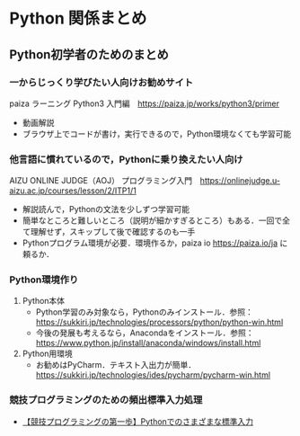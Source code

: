 # Python 関係まとめ

## Python初学者のためのまとめ

### 一からじっくり学びたい人向けお勧めサイト

paiza ラーニング Python3 入門編　https://paiza.jp/works/python3/primer
  * 動画解説
  * ブラウザ上でコードが書け，実行できるので，Python環境なくても学習可能

### 他言語に慣れているので，Pythonに乗り換えたい人向け

AIZU ONLINE JUDGE（AOJ） プログラミング入門　https://onlinejudge.u-aizu.ac.jp/courses/lesson/2/ITP1/1
  * 解説読んで，Pythonの文法を少しずつ学習可能
  * 簡単なところと難しいところ（説明が細かすぎるところ）もある．一回で全て理解せず，スキップして後で確認するのも一手
  * Pythonプログラム環境が必要．環境作るか，paiza io https://paiza.io/ja に頼るか．

### Python環境作り

1. Python本体
    * Python学習のみ対象なら，Pythonのみインストール．参照：https://sukkiri.jp/technologies/processors/python/python-win.html
    * 今後の発展も考えるなら，Anacondaをインストール．参照：https://www.python.jp/install/anaconda/windows/install.html
2. Python用環境
   * お勧めはPyCharm．テキスト入出力が簡単．https://sukkiri.jp/technologies/ides/pycharm/pycharm-win.html

### 競技プログラミングのための頻出標準入力処理

* [【競技プログラミングの第一歩】Pythonでのさまざまな標準入力](https://media.wemotion.co.jp/technology/%E3%80%90%E7%AB%B6%E6%8A%80%E3%83%97%E3%83%AD%E3%82%B0%E3%83%A9%E3%83%9F%E3%83%B3%E3%82%B0%E3%81%AE%E7%AC%AC%E4%B8%80%E6%AD%A9%E3%80%91python%E3%81%A7%E3%81%AE%E3%81%95%E3%81%BE%E3%81%96%E3%81%BE/)

